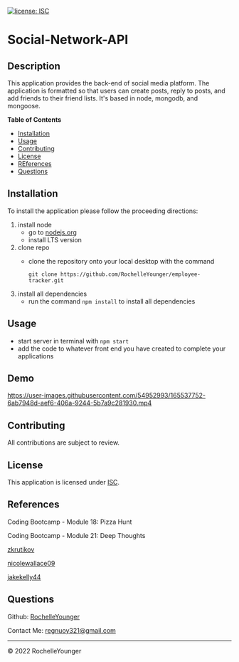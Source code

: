 
  [![license: ISC](https://img.shields.io/badge/License-ISC-lightblue)](https://opensource.org/licenses/ISC)
  
# Social-Network-API

## Description

This application provides the back-end of social media platform. The application is formatted so that users can create posts, reply to posts, and add friends to their friend lists. It's based in node, mongodb, and mongoose.

**Table of Contents**

  * [Installation](#installation)
  * [Usage](#usage)
  * [Contributing](#contributing)
  * [License](#license)
  * [REferences](#References)
  * [Questions](#questions)

## Installation

To install the application please follow the proceeding directions: 

 1. install node 
    - go to [nodejs.org](#https://nodejs.org/)
    - install LTS version
 2. clone repo 
    - clone the repository onto your local desktop with the command 

        `git clone https://github.com/RochelleYounger/employee-tracker.git`
 3. install all dependencies
    - run the command `npm install` to install all dependencies

## Usage

 - start server in terminal with `npm start`
 - add the code to whatever front end you have created to complete your applications

## Demo

https://user-images.githubusercontent.com/54952993/165537752-6ab7948d-aef6-406a-9244-5b7a9c281930.mp4


## Contributing

All contributions are subject to review.

## License
  
  This application is licensed under [ISC](https://opensource.org/licenses/ISC).

## References

  Coding Bootcamp - Module 18: Pizza Hunt
  
  Coding Bootcamp - Module 21: Deep Thoughts
  
  [zkrutikov](https://github.com/zkrutikov/social-network-api)
  
  [nicolewallace09](https://github.com/nicolewallace09/social-network-api)
  
  [jakekelly44](https://github.com/jakekelly44/social-network)

## Questions

Github: [RochelleYounger](https://github.com/RochelleYounger)

Contact Me: [regnuoy321@gmail.com](mailto:regnuoy321@gmail.com)

---
© 2022 RochelleYounger
